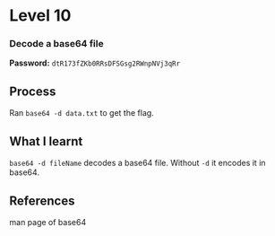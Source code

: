 # Level 10

### Decode a base64 file

**Password:** `dtR173fZKb0RRsDFSGsg2RWnpNVj3qRr`

## Process
Ran `base64 -d data.txt` to get the flag.

## What I learnt
`base64 -d fileName` decodes a base64 file. Without `-d` it encodes it in base64.
## References
man page of base64
